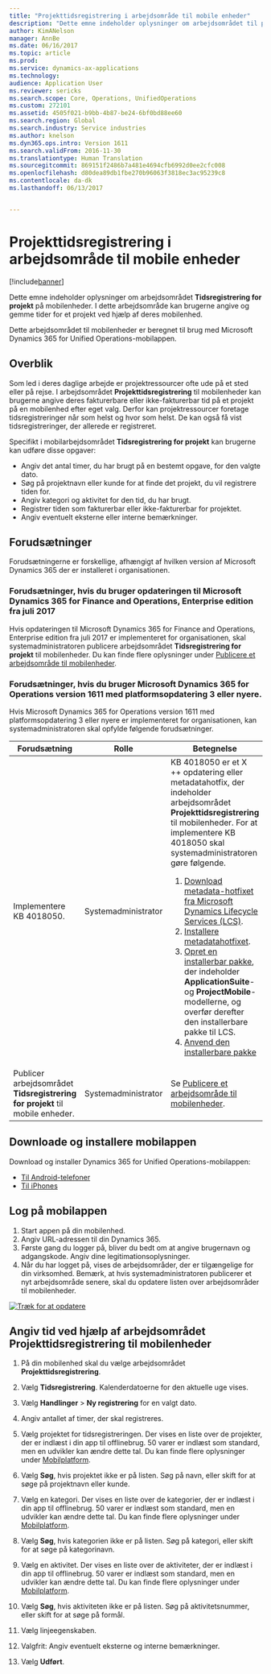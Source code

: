 ```yaml
---
title: "Projekttidsregistrering i arbejdsområde til mobile enheder"
description: "Dette emne indeholder oplysninger om arbejdsområdet til projekttidsregistrering på mobilenheder. I dette arbejdsområde kan brugerne angive og gemme tider for et projekt ved hjælp af deres mobilenhed."
author: KimANelson
manager: AnnBe
ms.date: 06/16/2017
ms.topic: article
ms.prod: 
ms.service: dynamics-ax-applications
ms.technology: 
audience: Application User
ms.reviewer: sericks
ms.search.scope: Core, Operations, UnifiedOperations
ms.custom: 272101
ms.assetid: 4505f021-b9bb-4b87-be24-6bf0bd88ee60
ms.search.region: Global
ms.search.industry: Service industries
ms.author: knelson
ms.dyn365.ops.intro: Version 1611
ms.search.validFrom: 2016-11-30
ms.translationtype: Human Translation
ms.sourcegitcommit: 869151f2486b7a481e4694cfb6992d0ee2cfc008
ms.openlocfilehash: d80dea89db1fbe270b96063f3818ec3ac95239c8
ms.contentlocale: da-dk
ms.lasthandoff: 06/13/2017


---
```


# <a name="project-time-entry-mobile-workspace"></a>Projekttidsregistrering i arbejdsområde til mobile enheder

[!include[banner](../includes/banner.md)]

Dette emne indeholder oplysninger om arbejdsområdet **Tidsregistrering for projekt** på mobilenheder. I dette arbejdsområde kan brugerne angive og gemme tider for et projekt ved hjælp af deres mobilenhed.

Dette arbejdsområdet til mobilenheder er beregnet til brug med Microsoft Dynamics 365 for Unified Operations-mobilappen. 

## <a name="overview"></a>Overblik
Som led i deres daglige arbejde er projektressourcer ofte ude på et sted eller på rejse. I arbejdsområdet **Projekttidsregistrering** til mobilenheder kan brugerne angive deres fakturerbare eller ikke-fakturerbar tid på et projekt på en mobilenhed efter eget valg. Derfor kan projektressourcer foretage tidsregistreringer når som helst og hvor som helst. De kan også få vist tidsregistreringer, der allerede er registreret. 

Specifikt i mobilarbejdsområdet **Tidsregistrering for projekt** kan brugerne kan udføre disse opgaver:

-   Angiv det antal timer, du har brugt på en bestemt opgave, for den valgte dato.
-   Søg på projektnavn eller kunde for at finde det projekt, du vil registrere tiden for.
-   Angiv kategori og aktivitet for den tid, du har brugt.
-   Registrer tiden som fakturerbar eller ikke-fakturerbar for projektet.
-   Angiv eventuelt eksterne eller interne bemærkninger.

## <a name="prerequisites"></a>Forudsætninger
Forudsætningerne er forskellige, afhængigt af hvilken version af Microsoft Dynamics 365 der er installeret i organisationen.

### <a name="prerequisites-if-you-use-microsoft-dynamics-365-for-finance-and-operations-enterprise-edition-july-2017-update"></a>Forudsætninger, hvis du bruger opdateringen til Microsoft Dynamics 365 for Finance and Operations, Enterprise edition fra juli 2017 
Hvis opdateringen til Microsoft Dynamics 365 for Finance and Operations, Enterprise edition fra juli 2017 er implementeret for organisationen, skal systemadministratoren publicere arbejdsområdet **Tidsregistrering for projekt** til mobilenheder. Du kan finde flere oplysninger under [Publicere et arbejdsområde til mobilenheder](/dynamics365/unified-operations/dev-itpro/mobile-apps/publish-mobile-workspace).

### <a name="prerequisites-if-you-use-microsoft-dynamics-365-for-operations-version-1611-with-platform-update-3-or-later"></a>Forudsætninger, hvis du bruger Microsoft Dynamics 365 for Operations version 1611 med platformsopdatering 3 eller nyere.
Hvis Microsoft Dynamics 365 for Operations version 1611 med platformsopdatering 3 eller nyere er implementeret for organisationen, kan systemadministratoren skal opfylde følgende forudsætninger. 

<table>
<thead>
<tr class="header">
<th>Forudsætning</th>
<th>Rolle</th>
<th>Betegnelse</th>
</tr>
</thead>
<tbody>
<tr class="odd">

<td>Implementere KB 4018050.</td>
<td>Systemadministrator</td>
<td>KB 4018050 er et X ++ opdatering eller metadatahotfix, der indeholder arbejdsområdet <strong>Projekttidsregistrering</strong> til mobilenheder. For at implementere KB 4018050 skal systemadministratoren gøre følgende.
<ol>
<li><a href="/dynamics365/unified-operations/dev-itpro/migration-upgrade/download-hotfix-lcs">Download metadata-hotfixet fra Microsoft Dynamics Lifecycle Services (LCS)</a>.</li>
<li><a href="/dynamics365/unified-operations/dev-itpro/migration-upgrade/install-metadata-hotfix-package">Installere metadatahotfixet</a>.</li>
<li><a href="/dynamics365/unified-operations/dev-itpro/deployment/create-apply-deployable-package">Opret en installerbar pakke</a>, der indeholder <strong>ApplicationSuite</strong>- og <strong>ProjectMobile</strong>-modellerne, og overfør derefter den installerbare pakke til LCS.</li>
<li><a href="/dynamics365/unified-operations/dev-itpro/deployment/apply-deployable-package-system">Anvend den installerbare pakke</a></li>

</ol></td>
</tr>
<tr class="even">
<td>Publicer arbejdsområdet <strong>Tidsregistrering for projekt</strong> til mobile enheder.</td>
<td>Systemadministrator</td>
<td>Se <a href="/dynamics365/unified-operations/dev-itpro/mobile-apps/publish-mobile-workspace">Publicere et arbejdsområde til mobilenheder</a>.</td>
</tr>
</tbody>
</table>

## <a name="download-and-install-the-mobile-app"></a>Downloade og installere mobilappen

Download og installer Dynamics 365 for Unified Operations-mobilappen:

-   [Til Android-telefoner](https://go.microsoft.com/fwlink/?linkid=850662)
-   [Til iPhones](https://go.microsoft.com/fwlink/?linkid=850663)

## <a name="sign-in-to-the-mobile-app"></a>Log på mobilappen
1.  Start appen på din mobilenhed.
2.  Angiv URL-adressen til din Dynamics 365.
3.  Første gang du logger på, bliver du bedt om at angive brugernavn og adgangskode. Angiv dine legitimationsoplysninger.
4.  Når du har logget på, vises de arbejdsområder, der er tilgængelige for din virksomhed. Bemærk, at hvis systemadministratoren publicerer et nyt arbejdsområde senere, skal du opdatere listen over arbejdsområder til mobilenheder.

[![Træk for at opdatere](./media/pull-to-refresh-list-of-workspaces-183x300.png)](./media/pull-to-refresh-list-of-workspaces.png)

## <a name="enter-time-by-using-the-project-time-entry-mobile-workspace"></a>Angiv tid ved hjælp af arbejdsområdet Projekttidsregistrering til mobilenheder
1.  På din mobilenhed skal du vælge arbejdsområdet **Projekttidsregistrering**.
2.  Vælg **Tidsregistrering**. Kalenderdatoerne for den aktuelle uge vises.
3.  Vælg **Handlinger** &gt; **Ny registrering** for en valgt dato.
4.  Angiv antallet af timer, der skal registreres.
5.  Vælg projektet for tidsregistreringen. Der vises en liste over de projekter, der er indlæst i din app til offlinebrug. 50 varer er indlæst som standard, men en udvikler kan ændre dette tal. Du kan finde flere oplysninger under [Mobilplatform](/dynamics365/unified-operations/dev-itpro/mobile-apps/mobile-platform).
6.  Vælg **Søg**, hvis projektet ikke er på listen. Søg på navn, eller skift for at søge på projektnavn eller kunde.
7.  Vælg en kategori. Der vises en liste over de kategorier, der er indlæst i din app til offlinebrug. 50 varer er indlæst som standard, men en udvikler kan ændre dette tal. Du kan finde flere oplysninger under [Mobilplatform](/dynamics365/unified-operations/dev-itpro/mobile-apps/mobile-platform).
8.  Vælg **Søg**, hvis kategorien ikke er på listen. Søg på kategori, eller skift for at søge på kategorinavn.
9.  Vælg en aktivitet. Der vises en liste over de aktiviteter, der er indlæst i din app til offlinebrug. 50 varer er indlæst som standard, men en udvikler kan ændre dette tal. Du kan finde flere oplysninger under [Mobilplatform](/dynamics365/unified-operations/dev-itpro/mobile-apps/mobile-platform).
10. Vælg **Søg**, hvis aktiviteten ikke er på listen. Søg på aktivitetsnummer, eller skift for at søge på formål.

11. Vælg linjeegenskaben.
12. Valgfrit: Angiv eventuelt eksterne og interne bemærkninger.
13. Vælg **Udført**.

